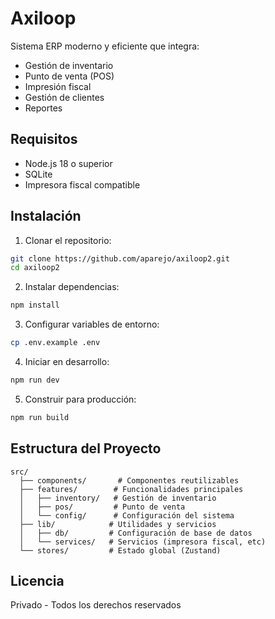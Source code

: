 # Axiloop

Sistema ERP moderno y eficiente que integra:

- Gestión de inventario
- Punto de venta (POS)
- Impresión fiscal
- Gestión de clientes
- Reportes

## Requisitos

- Node.js 18 o superior
- SQLite
- Impresora fiscal compatible

## Instalación

1. Clonar el repositorio:
```bash
git clone https://github.com/aparejo/axiloop2.git
cd axiloop2
```

2. Instalar dependencias:
```bash
npm install
```

3. Configurar variables de entorno:
```bash
cp .env.example .env
```

4. Iniciar en desarrollo:
```bash
npm run dev
```

5. Construir para producción:
```bash
npm run build
```

## Estructura del Proyecto

```
src/
  ├── components/       # Componentes reutilizables
  ├── features/        # Funcionalidades principales
  │   ├── inventory/   # Gestión de inventario
  │   ├── pos/         # Punto de venta
  │   └── config/      # Configuración del sistema
  ├── lib/            # Utilidades y servicios
  │   ├── db/         # Configuración de base de datos
  │   └── services/   # Servicios (impresora fiscal, etc)
  └── stores/         # Estado global (Zustand)
```

## Licencia

Privado - Todos los derechos reservados